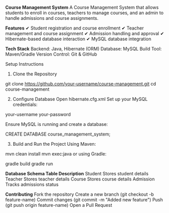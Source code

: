 **Course Management System**
A Course Management System that allows students to enroll in courses, teachers to manage courses, and an admin to handle admissions and course assignments.

**Features**
✔ Student registration and course enrollment
✔ Teacher management and course assignment
✔ Admission handling and approval
✔ Hibernate-based database interaction
✔ MySQL database integration

**Tech Stack**
Backend: Java, Hibernate (ORM)
Database: MySQL
Build Tool: Maven/Gradle
Version Control: Git & GitHub

Setup Instructions
1. Clone the Repository

git clone https://github.com/your-username/course-management.git
cd course-management

2. Configure Database
Open hibernate.cfg.xml
Set up your MySQL credentials:

<property name="hibernate.connection.username">your-username</property>
<property name="hibernate.connection.password">your-password</property>

Ensure MySQL is running and create a database:

CREATE DATABASE course_management_system;

3. Build and Run the Project
Using Maven:

mvn clean install
mvn exec:java
or using Gradle:

gradle build
gradle run

**Database Schema
Table	Description**
Student	Stores student details
Teacher	Stores teacher details
Course	Stores course details
Admission	Tracks admissions status


**Contributing**
Fork the repository
Create a new branch (git checkout -b feature-name)
Commit changes (git commit -m "Added new feature")
Push (git push origin feature-name)
Open a Pull Request
